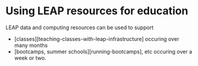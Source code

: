 # Using LEAP resources for education 

LEAP data and computing resources can be used to support 

- [classes][teaching-classes-with-leap-infrastructure] occuring over many months 
- [bootcamps, summer schools][running-bootcamps], etc  occuring over a week or two. 